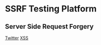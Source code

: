 # SSRF Testing Platform
## Server Side Request Forgery

[Twitter](https://twitter.com/bughuntar)
[XSS](javascript:alert`document.domain`)
